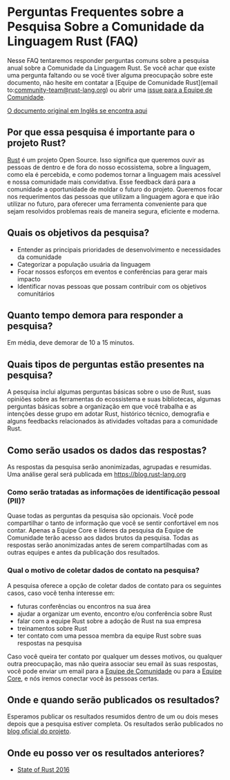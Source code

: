 # Perguntas Frequentes sobre a Pesquisa Sobre a Comunidade da Linguagem Rust (FAQ)

Nesse FAQ tentaremos responder perguntas comuns sobre a pesquisa anual sobre a Comunidade da Linguagem Rust. Se você achar que existe uma pergunta faltando ou se você tiver alguma preocupação sobre este documento, não hesite em contatar a [Equipe de Comunidade Rust](email to:community-team@rust-lang.org) ou abrir uma [issue para a Equipe de Comunidade](https://github.com/rust-community/team/issues).

[O documento original em Inglês se encontra aqui](https://github.com/rust-community/team/wiki/State-of-the-Rust-Language-Community-Survey-FAQ)

## Por que essa pesquisa é importante para o projeto Rust?

[Rust](https://rust-lang.org) é um projeto Open Source. Isso significa que queremos ouvir as pessoas de dentro e de fora do nosso ecossistema, sobre a linguagem, como ela é percebida, e como podemos tornar a linguagem mais acessível e nossa comunidade mais convidativa. Esse feedback dará para a comunidade a oportunidade de moldar o futuro do projeto. Queremos focar nos requerimentos das pessoas que utilizam a linguagem agora e que irão utilizar no futuro, para oferecer uma ferramenta conveniente para que sejam resolvidos problemas reais de maneira segura, eficiente e moderna.

## Quais os objetivos da pesquisa?

* Entender as principais prioridades de desenvolvimento e necessidades da comunidade
* Categorizar a população usuária da linguagem
* Focar nossos esforços em eventos e conferências para gerar mais impacto
* Identificar novas pessoas que possam contribuir com os objetivos comunitários

## Quanto tempo demora para responder a pesquisa?

Em média, deve demorar de 10 a 15 minutos.

## Quais tipos de perguntas estão presentes na pesquisa?

A pesquisa inclui algumas perguntas básicas sobre o uso de Rust, suas opiniões sobre as ferramentas do ecossistema e suas bibliotecas, algumas perguntas básicas sobre a organização em que você trabalha e as intenções desse grupo em adotar Rust, histórico técnico, demografia e alguns feedbacks relacionados às atividades voltadas para a comunidade Rust.

## Como serão usados os dados das respostas?

As respostas da pesquisa serão anonimizadas, agrupadas e resumidas. Uma análise geral será publicada em https://blog.rust-lang.org

### Como serão tratadas as informações de identificação pessoal (PII)?

Quase todas as perguntas da pesquisa são opcionais. Você pode compartilhar o tanto de informação que você se sentir confortável em nos contar.
Apenas a Equipe Core e líderes da pesquisa da Equipe de Comunidade terão acesso aos dados brutos da pesquisa. Todas as respostas serão anonimizadas antes de serem compartilhadas com as outras equipes e antes da publicação dos resultados.

### Qual o motivo de coletar dados de contato na pesquisa?

A pesquisa oferece a opção de coletar dados de contato para os seguintes casos, caso você tenha interesse em:

* futuras conferências ou encontros na sua área
* ajudar a organizar um evento, encontro e/ou conferência sobre Rust
* falar com a equipe Rust sobre a adoção de Rust na sua empresa
* treinamentos sobre Rust
* ter contato com uma pessoa membra da equipe Rust sobre suas respostas na pesquisa

Caso você queira ter contato por qualquer um desses motivos, ou qualquer outra preocupação, mas não queira associar seu email às suas respostas, você pode enviar um email para a [Equipe de Comunidade](mailto:community-team@rust-lang.org) ou para a [Equipe Core](mailto:core-team@rust-lang.org), e nós iremos conectar você às pessoas certas.

## Onde e quando serão publicados os resultados?

Esperamos publicar os resultados resumidos dentro de um ou dois meses depois que a pesquisa estiver completa. Os resultados serão publicados no [blog oficial do projeto](https://blog.rust-lang.org).

## Onde eu posso ver os resultados anteriores?

* [State of Rust 2016](https://blog.rust-lang.org/2016/06/30/State-of-Rust-Survey-2016.html)
